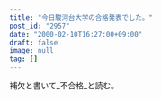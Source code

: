 ```yaml
---
title: "今日駿河台大学の合格発表でした。"
post_id: "2957"
date: "2000-02-10T16:27:00+09:00"
draft: false
image: null
tag: []
---
```



補欠と書いて_不合格_と読む。
